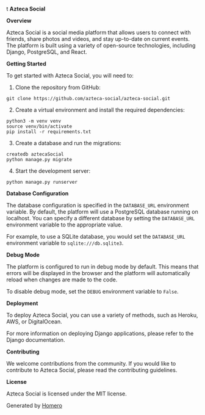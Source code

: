 t **Azteca Social**

**Overview**

Azteca Social is a social media platform that allows users to connect with friends, share photos and videos, and stay up-to-date on current events. The platform is built using a variety of open-source technologies, including Django, PostgreSQL, and React.

**Getting Started**

To get started with Azteca Social, you will need to:

1. Clone the repository from GitHub:

```
git clone https://github.com/azteca-social/azteca-social.git
```

2. Create a virtual environment and install the required dependencies:

```
python3 -m venv venv
source venv/bin/activate
pip install -r requirements.txt
```

3. Create a database and run the migrations:

```
createdb aztecaSocial
python manage.py migrate
```

4. Start the development server:

```
python manage.py runserver
```

**Database Configuration**

The database configuration is specified in the `DATABASE_URL` environment variable. By default, the platform will use a PostgreSQL database running on localhost. You can specify a different database by setting the `DATABASE_URL` environment variable to the appropriate value.

For example, to use a SQLite database, you would set the `DATABASE_URL` environment variable to `sqlite:///db.sqlite3`.

**Debug Mode**

The platform is configured to run in debug mode by default. This means that errors will be displayed in the browser and the platform will automatically reload when changes are made to the code.

To disable debug mode, set the `DEBUG` environment variable to `False`.

**Deployment**

To deploy Azteca Social, you can use a variety of methods, such as Heroku, AWS, or DigitalOcean.

For more information on deploying Django applications, please refer to the Django documentation.

**Contributing**

We welcome contributions from the community. If you would like to contribute to Azteca Social, please read the contributing guidelines.

**License**

Azteca Social is licensed under the MIT license.

Generated by [Homero]()
